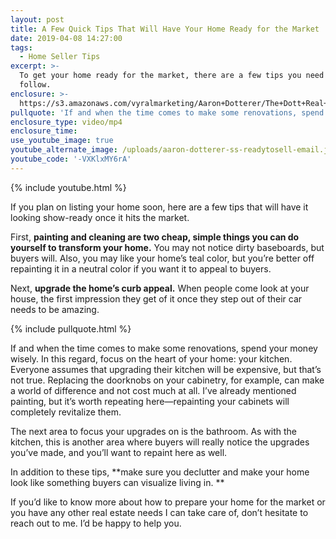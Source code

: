 ```yaml
---
layout: post
title: A Few Quick Tips That Will Have Your Home Ready for the Market
date: 2019-04-08 14:27:00
tags:
  - Home Seller Tips
excerpt: >-
  To get your home ready for the market, there are a few tips you need to
  follow.
enclosure: >-
  https://s3.amazonaws.com/vyralmarketing/Aaron+Dotterer/The+Dott+Real+Estate+Group-+A+Few+Quick+Tips+That+Will+Have+Your+Home+Ready+for+the+Market.mp4
pullquote: 'If and when the time comes to make some renovations, spend your money wisely.'
enclosure_type: video/mp4
enclosure_time:
use_youtube_image: true
youtube_alternate_image: /uploads/aaron-dotterer-ss-readytosell-email.jpg
youtube_code: '-VXKlxMY6rA'
---
```


{% include youtube.html %}

If you plan on listing your home soon, here are a few tips that will have it looking show-ready once it hits the market. 

First, **painting and cleaning are two cheap, simple things you can do yourself to transform your home.** You may not notice dirty baseboards, but buyers will. Also, you may like your home’s teal color, but you’re better off repainting it in a neutral color if you want it to appeal to buyers. 

Next, **upgrade the home’s curb appeal.** When people come look at your house, the first impression they get of it once they step out of their car needs to be amazing. 

{% include pullquote.html %}

If and when the time comes to make some renovations, spend your money wisely. In this regard, focus on the heart of your home: your kitchen. Everyone assumes that upgrading their kitchen will be expensive, but that’s not true. Replacing the doorknobs on your cabinetry, for example, can make a world of difference and not cost much at all. I’ve already mentioned painting, but it’s worth repeating here—repainting your cabinets will completely revitalize them. 

The next area to focus your upgrades on is the bathroom. As with the kitchen, this is another area where buyers will really notice the upgrades you’ve made, and you’ll want to repaint here as well. 

In addition to these tips, **make sure you declutter and make your home look like something buyers can visualize living in. **

If you’d like to know more about how to prepare your home for the market or you have any other real estate needs I can take care of, don’t hesitate to reach out to me. I’d be happy to help you.